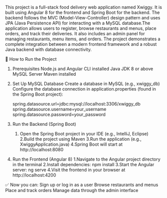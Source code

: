 This project is a full-stack food delivery web application named Xwiggy. It is built using Angular 8 for the frontend and Spring Boot for the backend. The backend follows the MVC (Model-View-Controller) design pattern and uses JPA (Java Persistence API) for interacting with a MySQL database.The application allows users to register, browse restaurants and menus, place orders, and track their deliveries. It also includes an admin panel for managing restaurants, menu items, and orders. The project demonstrates a complete integration between a modern frontend framework and a robust Java backend with database connectivity.

🚀 How to Run the Project
1. Prerequisites
Node.js and Angular CLI installed
Java JDK 8 or above
MySQL Server
Maven installed

2. Set Up MySQL Database
Create a database in MySQL (e.g., xwiggy_db)
Configure the database connection in application.properties (found in the Spring Boot project):

   spring.datasource.url=jdbc:mysql://localhost:3306/xwiggy_db
   spring.datasource.username=your_username
   spring.datasource.password=your_password

3. Run the Backend (Spring Boot)
     1. Open the Spring Boot project in your IDE (e.g., IntelliJ, Eclipse)
     2.Build the project using Maven
     3.Run the application (e.g., XwiggyApplication.java)
     4.Spring Boot will start at http://localhost:8080
4. Run the Frontend (Angular 8)
    1.Navigate to the Angular project directory in the terminal
    2.Install dependencies:
     npm install
    3.Start the Angular server:
     ng serve
   4.Visit the frontend in your browser at http://localhost:4200
   
✅ Now you can:
Sign up or log in as a user
Browse restaurants and menus
Place and track orders
Manage data through the admin interface
